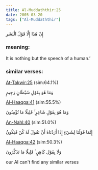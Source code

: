 ```yaml
---
title: Al-Muddaththir:25
date: 2005-03-20
tags: ["Al-Muddaththir"]
---
```

إِنْ هَٰذَا إِلَّا قَوْلُ الْبَشَرِ
### meaning: 
It is nothing but the speech of a human.’
### similar verses: 

[At-Takwir:25](/81/25) (sim:64.1%)

وَمَا هُوَ بِقَوْلِ شَيْطَانٍ رَجِيمٍ

[Al-Haaqqa:41](/69/41) (sim:55.5%)

وَمَا هُوَ بِقَوْلِ شَاعِرٍ ۚ قَلِيلًا مَا تُؤْمِنُونَ

[An-Nahl:40](/16/40) (sim:51.0%)

إِنَّمَا قَوْلُنَا لِشَيْءٍ إِذَا أَرَدْنَاهُ أَنْ نَقُولَ لَهُ كُنْ فَيَكُونُ

[Al-Haaqqa:42](/69/42) (sim:50.3%)

وَلَا بِقَوْلِ كَاهِنٍ ۚ قَلِيلًا مَا تَذَكَّرُونَ

our AI can't find any similar verses
